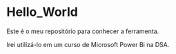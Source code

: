 # Hello_World
Este é o meu repositório para conhecer a ferramenta.

Irei utilizá-lo em um curso de Microsoft Power Bi na DSA.



